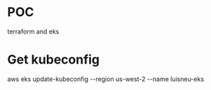 # POC
terraform and eks

# Get kubeconfig
aws eks update-kubeconfig --region us-west-2 --name luisneu-eks